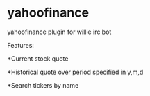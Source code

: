 # yahoofinance
yahoofinance plugin for willie irc bot

Features:

*Current stock quote

*Historical quote over period specified in y,m,d

*Search tickers by name
